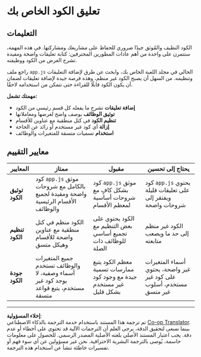 <!--
CO_OP_TRANSLATOR_METADATA:
{
  "original_hash": "c162b3b3a1cafc1483c8015e9b266f0d",
  "translation_date": "2025-10-22T14:25:44+00:00",
  "source_file": "6-space-game/3-moving-elements-around/assignment.md",
  "language_code": "ar"
}
-->
# تعليق الكود الخاص بك

## التعليمات

الكود النظيف والمُوثق جيدًا ضروري للحفاظ على مشاريعك ومشاركتها. في هذه المهمة، ستتمرن على واحدة من أهم عادات المطورين المحترفين: كتابة تعليقات واضحة ومفيدة تشرح الغرض من الكود ووظيفته.

راجع ملف `app.js` الحالي في مجلد اللعبة الخاص بك، وابحث عن طرق لإضافة التعليقات وتنظيمه. من السهل أن يصبح الكود غير منظم، وهذه فرصة جيدة لإضافة تعليقات لضمان أن يكون الكود قابلًا للقراءة حتى تتمكن من استخدامه لاحقًا.

**مهمتك تشمل:**
- **إضافة تعليقات** تشرح ما يفعله كل قسم رئيسي من الكود
- **توثيق الوظائف** بوصف واضح لغرضها ومعاملاتها
- **تنظيم الكود** في كتل منطقية مع عناوين للأقسام
- **إزالة** أي كود غير مستخدم أو زائد عن الحاجة
- **استخدام** تسميات متسقة للمتغيرات والوظائف

## معايير التقييم

| المعايير | ممتاز | مقبول | يحتاج إلى تحسين |
| -------- | ------- | ------- | ---------------- |
| **توثيق الكود** | كود `app.js` موثق بالكامل مع شروحات واضحة ومفيدة لجميع الأقسام الرئيسية والوظائف | كود `app.js` موثق بشكل كافٍ مع شروحات أساسية لمعظم الأقسام | كود `app.js` يحتوي على تعليقات قليلة ويفتقر إلى شروحات واضحة |
| **تنظيم الكود** | الكود منظم في كتل منطقية مع عناوين واضحة للأقسام وهيكل متسق | الكود يحتوي على بعض التنظيم مع تجميع أساسي للوظائف ذات الصلة | الكود غير منظم إلى حد ما ويصعب متابعته |
| **جودة الكود** | جميع المتغيرات والوظائف تستخدم أسماء وصفية، لا يوجد كود غير مستخدم، يتبع قواعد متسقة | معظم الكود يتبع ممارسات تسمية جيدة مع وجود كود غير مستخدم بشكل قليل | أسماء المتغيرات غير واضحة، يحتوي على كود غير مستخدم، أسلوب غير متسق |

---

**إخلاء المسؤولية**:  
تم ترجمة هذا المستند باستخدام خدمة الترجمة بالذكاء الاصطناعي [Co-op Translator](https://github.com/Azure/co-op-translator). بينما نسعى لتحقيق الدقة، يرجى العلم أن الترجمات الآلية قد تحتوي على أخطاء أو عدم دقة. يجب اعتبار المستند الأصلي بلغته الأصلية المصدر الرسمي. للحصول على معلومات حاسمة، يُوصى بالترجمة البشرية الاحترافية. نحن غير مسؤولين عن أي سوء فهم أو تفسيرات خاطئة تنشأ عن استخدام هذه الترجمة.